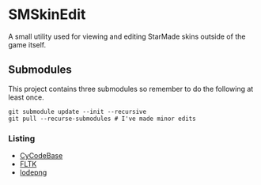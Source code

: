 # SMSkinEdit
A small utility used for viewing and editing StarMade skins outside of the game itself.

## Submodules
This project contains three submodules so remember to do the following at least once.

```
git submodule update --init --recursive
git pull --recurse-submodules # I've made minor edits
```

### Listing
- [CyCodeBase](github.com/cemyuksel/cycodebase.git)
- [FLTK](github.com/IngwiePhoenix/FLTK.git)
- [lodepng](github.com/lvandeve/lodepng.git)
